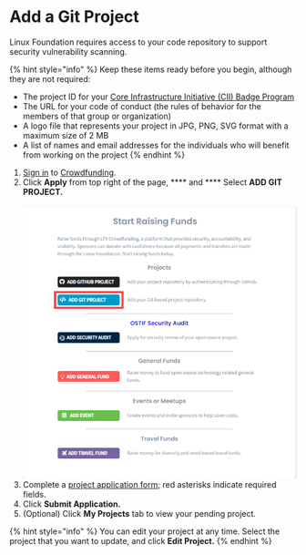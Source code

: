 # Add a Git Project

Linux Foundation requires access to your code repository to support security vulnerability scanning.

{% hint style="info" %}
Keep these items ready before you begin, although they are not required:

* The project ID for your [Core Infrastructure Initiative (CII) Badge Program](https://www.coreinfrastructure.org/programs/badge-program/)
* The URL for your code of conduct (the rules of behavior for the members of that group or organization)
* A logo file that represents your project in JPG, PNG, SVG format with a maximum size of 2 MB
* A list of names and email addresses for the individuals who will benefit from working on the project
{% endhint %}

1. [Sign in](../../sso/sign-in/) to [Crowdfunding](https://crowdfunding.lfx.linuxfoundation.org).
2. Click **Apply** from top right of the page, \*\*\*\* and \*\*\*\* Select **ADD GIT PROJECT.**\
   \
   ![](<../../.gitbook/assets/add git project.png>)
3. Complete a [project application form](../project-application.md); red asterisks indicate required fields.
4. Click **Submit Application.**
5. (Optional) Click **My Projects** tab to view your pending project.

{% hint style="info" %}
You can edit your project at any time. Select the project that you want to update, and click **Edit Project.**
{% endhint %}
